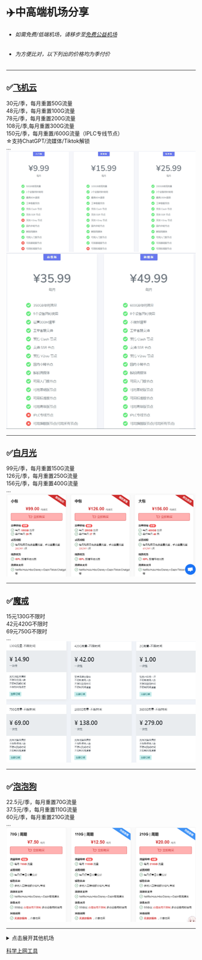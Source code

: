 # :airplane:中高端机场分享  
                                                                       
* ###### 如需免费/低端机场，请移步至[免费公益机场](https://github.com/deezertidal/freevpn/blob/main/README.md)  
* ###### 为方便比对，以下列出的价格均为季付价   
    
****  
## :white_check_mark:[飞机云](https://feijicloud.com/auth/register?code=iMgM)  
30元/季，每月重置50G流量  
48元/季，每月重置100G流量  
78元/季，每月重置200G流量  
108元/季,每月重置300G流量  
150元/季，每月重置/600G流量（IPLC专线节点）  
☆支持ChatGPT/流媒体/Tiktok解锁  
...  
![Image text](https://github.com/deezertidal/fee-based/blob/main/IMG/fly.png)  
![Image text](https://github.com/deezertidal/fee-based/blob/main/IMG/fly1.png) 

****
## :white_check_mark:[白月光](https://www.bygcloud.com/#/register?code=DX4iT5B4)  
99元/季，每月重置150G流量  
126元/季，每月重置250G流量  
156元/季，每月重置400G流量  
...  
![Image text](https://github.com/deezertidal/fee-based/blob/main/IMG/byg1.png)  


****
## :white_check_mark:[魔戒](https://mojie.me/#/register?code=tq2kydAz)  
15元130G不限时  
42元420G不限时  
69元750G不限时  
...  
![Image text](https://github.com/deezertidal/fee-based/blob/main/IMG/mj.png)  


****
## :white_check_mark:[泡泡狗](https://www.paopao.dog/#/register?code=nnaNrj7S)  
22.5元/季，每月重置70G流量  
37.5元/季，每月重置110G流量  
60元/季，每月重置210G流量  
...
![Image text](https://github.com/deezertidal/fee-based/blob/main/IMG/ppd.png)      
****
<details>

<summary>点击展开其他机场</summary>  

### :white_check_mark:[比特云](https://bityun.org/#/register?code=4vUl1lTB)  
75元/季，每月重置255G流量  
105元/季，每月重置420G流量  
135元/季，每月重置540G流量  
![Image text](https://github.com/deezertidal/fee-based/blob/main/IMG/bty.png)      
****
### :white_check_mark:[iQzone](https://uuu.glass/#/register?code=ve5UsPeX)   
69元/季，每月重置150G流量  
145元/季，每月重置400G流量  
52元/永久，共500G流量  
...  
![Image text](https://github.com/deezertidal/fee-based/blob/main/IMG/iqzone.png)  

****
### :white_check_mark:[少数派](https://sspcloud.net/#/register?code=rNNaMZb2)  
86元/季，每月重置200G流量  
130元/季，每月重置300G流量    
258元/年，一次性1.2T流量
...  
![Image text](https://github.com/deezertidal/fee-based/blob/main/IMG/SSP.png)  
****
### :white_check_mark:[CYLINK](https://cylink.wtf/auth/register?code=Y1NE)   
52.8元/季，每季重置368G流量  
82.8元/季，每季重置688G流量  
....  
![Image text](https://github.com/deezertidal/fee-based/blob/main/IMG/CYLINK.png)  
****
### :white_check_mark:[大哥云](https://www.dageyun.net/#/register?code=79MYGsGa)  
69元/季，每月重置200G流量  
129元/季，每月重置300G流量  
....  
![Image text](https://github.com/deezertidal/fee-based/blob/main/IMG/dgy.png)  
****
</details>

[科学上网工具](https://github.com/deezertidal/freevpn/blob/main/tools.md)   

